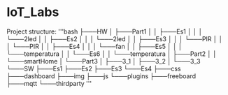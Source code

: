 # IoT_Labs
Project structure:
'''bash
├───HW
│   ├───Part1
│   │   ├───Es1
│   │   │   └───2led
│   │   ├───Es2
│   │   │   └───2led
│   │   ├───Es3
│   │   │   └───PIR
│   │   │       └───PIR
│   │   ├───Es4
│   │   │   └───fan
│   │   ├───Es5
│   │   │   └───temperatura
│   │   └───Es6
│   │       └───temperatura
│   ├───Part2
│   │   └───smartHome
│   └───Part3
│       ├───3_1
│       ├───3_2
│       └───3_3
└───SW
    ├───Es1
    ├───Es2
    ├───Es3
    └───Es4
        ├───css
        ├───dashboard
        ├───img
        ├───js
        └───plugins
            ├───freeboard
            ├───mqtt
            └───thirdparty
'''
